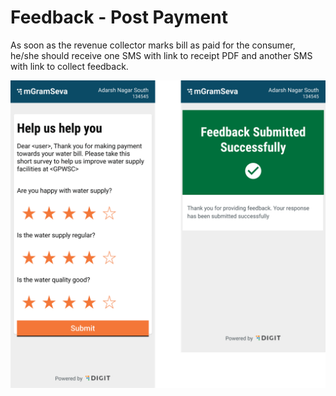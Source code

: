 # Feedback - Post Payment

As soon as the revenue collector marks bill as paid for the consumer, he/she should receive one SMS with link to receipt PDF and another SMS with link to collect feedback.

![](../../../.gitbook/assets/image%20%289%29.png)

